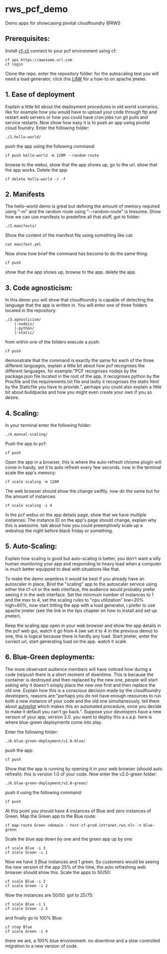 # rws_pcf_demo
Demo apps for showcasing pivotal cloudfoundry @RWS

## Prerequisites:
Install [cf-cli](https://docs.cloudfoundry.org/cf-cli/install-go-cli.html)
connect to your pcf environment using cf:
```
cf api https://awesome.url.com
cf login
```
Clone the repo.
enter the repository folder:
for the autoscaling test you will need a load generator, click this [LINK](https://www.digitalocean.com/community/tutorials/how-to-use-apache-jmeter-to-perform-load-testing-on-a-web-server) for a how-to on apache jmeter.

## 1. Ease of deployment
Explain a little bit about the deployment procedures in old world scenarios, like for example how you would have to upload your code through ftp and restart web servers or how you could have cron jobs run git pulls and service restarts. Now show how easy it is to push an app using pivotal cloud foundry.
Enter the following folder:
```
./1.hello-world/
```
push the app using the following command:
```
cf push hello-world -m 128M --random-route
```
browse to the webui, show that the app shows up, go to the url. show that the app works.
Delete the app:
```
cf delete hello-world -r -f
```

## 2. Manifests
The hello-world demo is great but defining the amount of memory required using "-m" and the random route using "--random-route" is tiresome.
Show how we can use manifests to predefine all that stuff, got to folder:
```
./2.manifests/
```
Show the content of the manifest file using something like cat:
```
cat manifest.yml
```
Now show how brief the command has become to do the same thing:
```
cf push
```
show that the app shows up, browse to the app. delete the app.


## 3. Code agnosticism:
In this demo you will show that cloudfoundry is capable of detecting the language that the app is written in.
You will enter one of three folders located in the repository:
```
./3.agnosticism/
    |-nodejs/
    |-python/
    |-static/
```
from within one of the folders execute a push:
```
cf push
```
demonstrate that the command is exactly the same for each of the three different languages, explain a little bit about how pcf recognises the different languages.
for example:"PCF recognises nodejs by the package.json file located in the root of the app, it recognises python by the Procfile and the requirements.txt file and lastly it recognises the static html by the Staticfile you have to provide.", perhaps you could also explain a little bit about buildpacks and how you might even create your own if you so desire.

## 4. Scaling:
In your terminal enter the following folder:
```
./4.manual-scaling/
```
Push the app to pcf:
```
cf push
```
Open the app in a browser, this is where the auto-refresh chrome plugin will come in handy, set it to auto refresh every few seconds.
now in the terminal scale the app's memory:
```
cf scale scaling -m 128M
```
The web browser should show the change swiftly.
now do the same but for the amount of instances:
```
cf scale scaling -i 4
```
In the pcf webui on the app details page, show that we have multiple instances:
The instance ID on the app's page should change, explain why this is awesome. talk about how you could preemptively scale up a webshop the night before black friday or something.

## 5. Auto-Scaling:
Explain how scaling is good but auto-scaling is better, you don't want a silly human monitoring your app and responding to heavy load when a computer is much better equipped to deal with situations like that.

To make the demo seamless it would be best if you already have an autoscaler in place, Bind the "scaling" app to the autoscaler service using either the cf-cli or the web interface, the audience would probably prefer seeing it in the web interface.
Set the minimum number of instances to 1 and the max to 4, set the scaling rules to "cpu utilization" low=20% high=60%, now start hitting the app with a load generator, i prefer to use apache jmeter (see the link in the tips chapter on how to install and set up jmeter).

Keep the scaling app open in your web browser and show the app details in the pcf web gui, watch it go from 4 (we set it to 4 in the previous demo) to one, this is logical because there is hardly any load.
Start jmeter, enter the correct url, start generating load on the app. watch it scale.

## 6. Blue-Green deployments:
The more observant audience members will have noticed how during a code (re)push there is a short moment of downtime. This is because the container is destroyed and then replaced by the new one, people will start asking why it doesn't simply place the new one first and then replace the old one. Explain how this is a conscious decision made by the cloudfoundry developers, reasons are:"perhaps you do not have enough resources to run both a new instance of your code and the old one simultaneously, tell them about [autopilot](https://github.com/contraband/autopilot) which makes this an automated procedure, once you decide to make it default you can't go back.". Suppose your developers have a new version of your app, version 2.0. you want to deploy this a.s.a.p. here is where blue-green deployments come into play.

Enter the following folder:
```
./6.blue-green-deployment/v1.0-blue/
```
push the app:
```
cf push
```
Show that the app is running by opening it in your web browser (should auto refresh):
this is version 1.0 of your code.
Now enter the v2.0-green folder:
```
./6.blue-green-deployment/v2.0-green/
```
push it using the following command:
```
cf push
```
At this point you should have 4 instances of Blue and zero instances of Green.
Map the Green app to the Blue route:
```
cf map-route Green <domain - test-cf-prod.intranet.rws.nl> -n blue-green
```
Scale the blue app down by one and the green app up by one:
```
cf scale Blue -i 3
cf scale Green -i 1
```
Now we have 3 Blue instances and 1 green.
So customers would be seeing the new version of the app 25% of the time, the auto refreshing web browser should show this.
Scale the apps to 50/50:
```
cf scale Blue -i 2
cf scale Green -i 2
```
Now the instances are 50/50.
got to 25/75:
```
cf scale Blue -i 1
cf scale Green -i 3
```
and finally go to 100% Blue:
```
cf stop Blue
cf scale Green -i 4
```
there we are, a 100% blue environment.
no downtime and a slow controlled migration to a new version of code.
